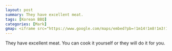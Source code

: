 ```yaml
---
layout: post
summary: They have excellent meat.
tags: [Korean BBQ]
categories: [Mark]
gmap: <iframe src="https://www.google.com/maps/embed?pb=!1m14!1m8!1m3!1d7817.980139533318!2d104.91767921758031!3d11.552569300000007!3m2!1i1024!2i768!4f13.1!3m3!1m2!1s0x3109518fcbe828f5%3A0x7fe03518039d7e23!2sDOSEGI%20-%20Korean%20BBQ%20Boeung%20Keng%20Kang!5e0!3m2!1sen!2suk!4v1753953174843!5m2!1sen!2suk" width="600" height="450" style="border:0;" allowfullscreen="" loading="lazy" referrerpolicy="no-referrer-when-downgrade"></iframe>
---
```

They have excellent meat. You can cook it yourself or they will do it for you.
